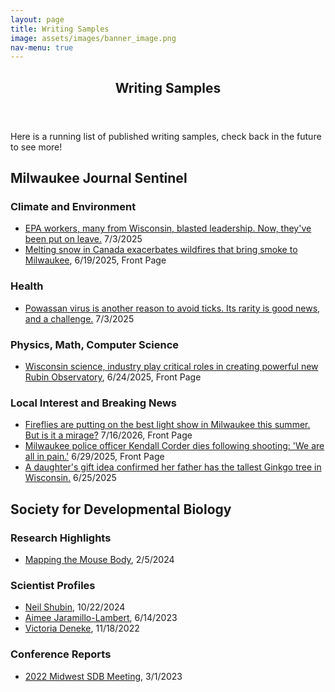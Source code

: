 ```yaml
---
layout: page
title: Writing Samples
image: assets/images/banner_image.png
nav-menu: true
---
```


<!-- Main -->
<div id="main" class="alt">

<!-- One -->
<section id="one">
	 <div class="inner">
		<header class="major">
			<h1>Writing Samples</h1>
		</header>
    <p>Here is a running list of published writing samples, check back in the future to see more!</p>

<div class="row">
	<div class="12u 12u$(small)">
		<h2>Milwaukee Journal Sentinel</h2>

<div class="row">
	<div class="12u 12u$(small)">
		<h3>Climate and Environment</h3>
<ul>
	<li> <a href="https://www.jsonline.com/story/news/2025/07/03/has-epa-lost-its-way-some-workers-say-yes-now-theyre-on-leave/84464239007/" target = "_blank" rel="noopener noreferrer"> EPA workers, many from Wisconsin, blasted leadership. Now, they've been put on leave.</a> 7/3/2025</li>
	<li> <a href="https://www.jsonline.com/story/news/local/2025/06/19/climate-change-exacerbates-wildfires-and-affects-milwaukee-air-quality/84229002007/" target="_blank" rel="noopener noreferrer"> Melting snow in Canada exacerbates wildfires that bring smoke to Milwaukee</a>, 6/19/2025, Front Page</li> 
</ul>
<div class="row">
	<div class="12u 12u$(small)">
		<h3>Health</h3>
<ul>
	<li> <a href="https://www.jsonline.com/story/news/2025/07/03/luckily-tick-borne-powassan-is-rare-but-that-makes-it-hard-to-study/84430766007/" target="_blank" rel="noopener noreferrer"> Powassan virus is another reason to avoid ticks. Its rarity is good news, and a challenge.</a> 7/3/2025</li>
</ul>
<div class="row">
	<div class="12u 12u$(small)">
		<h3>Physics, Math, Computer Science</h3>
<ul>
	<li> <a href="https://www.jsonline.com/story/news/2025/06/24/wisconsin-science-industry-help-create-new-international-observatory/84323929007/" target="_blank" rel="noopener noreferrer"> Wisconsin science, industry play critical roles in creating powerful new Rubin Observatory</a>, 6/24/2025, Front Page</li> 
</ul>

<div class="row">
	<div class="12u 12u$(small)">
		<h3>Local Interest and Breaking News</h3>
<ul>
	<li> <a href="https://www.jsonline.com/story/news/2025/07/16/fireflies-light-up-the-sky-and-shine-a-light-on-conservation/85206450007/" target="_blank" rel="noopener noreferrer"> Fireflies are putting on the best light show in Milwaukee this summer. But is it a mirage?</a> 7/16/2026, Front Page</li> 
	<li> <a href="https://www.jsonline.com/story/news/crime/2025/06/29/milwaukee-police-officers-dies-following-shooting/84389153007/"  target="_blank" rel="noopener noreferrer"> Milwaukee police officer Kendall Corder dies following shooting: 'We are all in pain.'</a> 6/29/2025, Front Page</li>
	<li> <a href="https://www.jsonline.com/story/news/2025/06/25/tallest-gingko-tree-in-wisconsin-is-in-milwaukee-mans-front-yard/84263681007/" target="_blank" rel="noopener noreferrer"> A daughter's gift idea confirmed her father has the tallest Ginkgo tree in Wisconsin.</a> 6/25/2025</li>
</ul>

<div class="row">
	<div class="12u 12u$(small)">
		<h2>Society for Developmental Biology</h2>

<div class="row">
	<div class="12u 12u$(small)">
		<h3>Research Highlights</h3>
<ul>
	<li> <a href="https://www.sdbonline.org/resource?ResourceID=4324" target="_blank" rel="noopener noreferrer"> Mapping the Mouse Body</a>, 2/5/2024</li>

</ul>	

<div class="row">
	<div class="12u 12u$(small)">
			<h3>Scientist Profiles</h3>
<ul>
		<li> <a href="https://www.sdbonline.org/resource?ResourceID=4377" target="_blank" rel="noopener noreferrer"> Neil Shubin</a>, 10/22/2024</li>
  		<li> <a href="https://www.sdbonline.org/resource?ResourceID=4206" target="_blank" rel="noopener noreferrer"> Aimee Jaramillo-Lambert</a>, 6/14/2023</li>
    		<li> <a href="https://www.sdbonline.org/resource?ResourceID=4107" target="_blank" rel="noopener noreferrer"> Victoria Deneke</a>, 11/18/2022</li>

</ul>

<div class="row">
	<div class="12u 12u$(small)">
			<h3>Conference Reports</h3>
<ul>
		<li> <a href="https://www.sdbonline.org/resource?ResourceID=4167" target="_blank" rel="noopener noreferrer"> 2022 Midwest SDB Meeting</a>, 3/1/2023</li>

</ul>	


